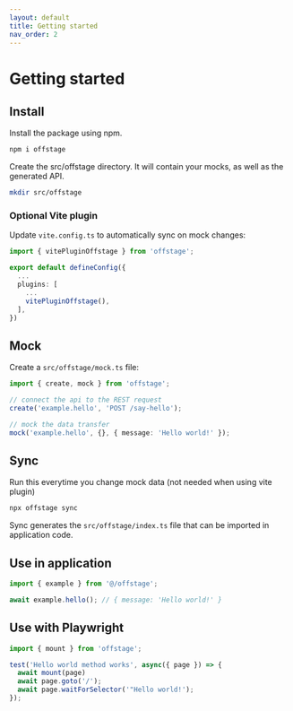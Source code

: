 ```yaml
---
layout: default
title: Getting started
nav_order: 2
---
```

# Getting started

## Install
Install the package using npm.
```bash
npm i offstage
```

Create the src/offstage directory. It will contain your mocks, as well as the generated API.

```bash
mkdir src/offstage
```

### Optional Vite plugin
Update `vite.config.ts` to automatically sync on mock changes:
```ts
import { vitePluginOffstage } from 'offstage';

export default defineConfig({
  ...
  plugins: [
    ...
    vitePluginOffstage(),
  ],
})

```

## Mock

Create a `src/offstage/mock.ts` file:

```ts
import { create, mock } from 'offstage';

// connect the api to the REST request
create('example.hello', 'POST /say-hello');

// mock the data transfer
mock('example.hello', {}, { message: 'Hello world!' });
```

## Sync
Run this everytime you change mock data (not needed when using vite plugin)
```bash
npx offstage sync
```

Sync generates the `src/offstage/index.ts` file that can be imported in application code.

## Use in application
```ts
import { example } from '@/offstage';

await example.hello(); // { message: 'Hello world!' }
```

## Use with Playwright
```ts
import { mount } from 'offstage';

test('Hello world method works', async({ page }) => {
  await mount(page)
  await page.goto('/');
  await page.waitForSelector('"Hello world!');
});
```


